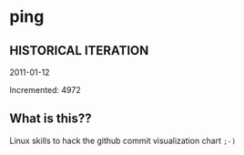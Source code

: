 # ping

## HISTORICAL ITERATION
2011-01-12

Incremented: 4972

## What is this?? 
Linux skills to hack the github commit visualization chart `;-)`
